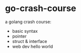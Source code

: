 # go-crash-course
a golang crash course:

- basic syntax
- pointer
- struct & interface
- web dev hello world
